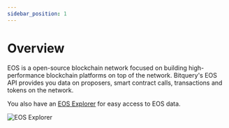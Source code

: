 ```yaml
---
sidebar_position: 1
---
```


# Overview

EOS is a open-source blockchain network focused on building high-performance blockchain platforms on top of the network.
Bitquery's EOS API provides you data on proposers, smart contract calls, transactions and tokens on the network.

You also have an [EOS Explorer](https://explorer.bitquery.io/eos) for easy access to EOS data.

![EOS Explorer](/img/ide/EOS.png)